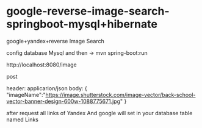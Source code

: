 # google-reverse-image-search-springboot-mysql+hibernate
google+yandex+reverse Image Search

config database Mysql
and then ->
mvn spring-boot:run


http://localhost:8080/image

post
 
 header:  applicarion/json
 body:
{
	"imageName":"https://image.shutterstock.com/image-vector/back-school-vector-banner-design-600w-1088775671.jpg"
}


after request all links of Yandex And google will set in your database table named Links 
